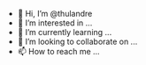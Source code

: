 - 👋 Hi, I’m @thulandre
- 👀 I’m interested in ...
- 🌱 I’m currently learning ...
- 💞️ I’m looking to collaborate on ...
- 📫 How to reach me ...

<!---
thulandre/thulandre is a ✨ special ✨ repository because its `README.md` (this file) appears on your GitHub profile.
You can click the Preview link to take a look at your changes.
--->
